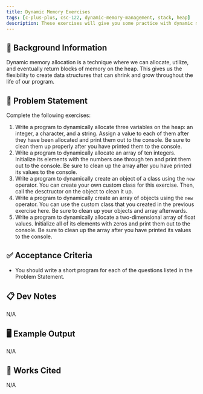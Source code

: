 ```yaml
---
title: Dynamic Memory Exercises
tags: [c-plus-plus, csc-122, dynamic-memory-management, stack, heap]
description: These exercises will give you some practice with dynamic memory management in C++.
---
```


## 🔖 Background Information

Dynamic memory allocation is a technique where we can allocate, utilize, and eventually return blocks of memory on the heap. This gives us the flexibility to create data structures that can shrink and grow throughout the life of our program.

## 🎯 Problem Statement

Complete the following exercises:

1. Write a program to dynamically allocate three variables on the heap: an integer, a character, and a string. Assign a value to each of them after they have been allocated and print them out to the console. Be sure to clean them up properly after you have printed them to the console.
2. Write a program to dynamically allocate an array of ten integers. Initialize its elements with the numbers one through ten and print them out to the console. Be sure to clean up the array after you have printed its values to the console.
3. Write a program to dynamically create an object of a class using the `new` operator. You can create your own custom class for this exercise. Then, call the desctructor on the object to clean it up.
4. Write a program to dynamically create an array of objects using the `new` operator. You can use the custom class that you created in the previous exercise here. Be sure to clean up your objects and array afterwards.
5. Write a program to dynamically allocate a two-dimensional array of float values. Initialize all of its elements with zeros and print them out to the console. Be sure to clean up the array after you have printed its values to the console.

## ✅ Acceptance Criteria

* You should write a short program for each of the questions listed in the Problem Statement.

## 📋 Dev Notes

N/A

## 🖥️ Example Output

N/A

## 📘 Works Cited

N/A
